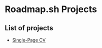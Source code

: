 # Roadmap.sh Projects

## List of projects

- [Single-Page CV](https://roadmap.sh/projects/single-page-cv)
